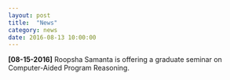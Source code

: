 ```yaml
---
layout: post
title:  "News"
category: news
date: 2016-08-13 10:00:00
---
```


**[08-15-2016]** Roopsha Samanta is offering a graduate seminar on
Computer-Aided Program Reasoning.
